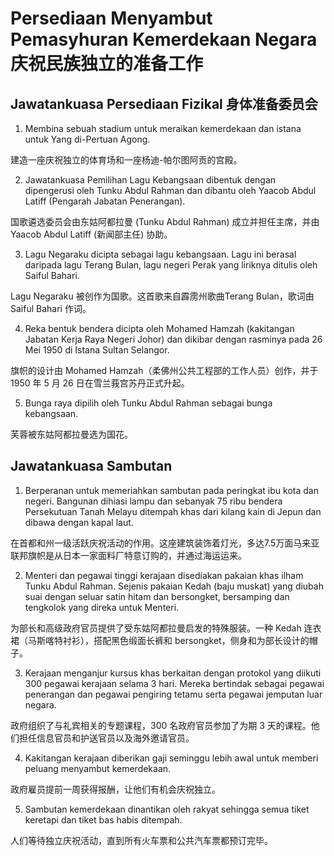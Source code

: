 # Persediaan Menyambut Pemasyhuran Kemerdekaan Negara 庆祝民族独立的准备工作
## Jawatankuasa Persediaan Fizikal 身体准备委员会
1. Membina sebuah stadium untuk meraikan kemerdekaan dan istana untuk Yang di-Pertuan Agong.

建造一座庆祝独立的体育场和一座杨迪-帕尔图阿贡的宫殿。

2. Jawatankuasa Pemilihan Lagu Kebangsaan dibentuk dengan dipengerusi oleh Tunku Abdul Rahman dan dibantu oleh Yaacob Abdul Latiff (Pengarah Jabatan Penerangan).

国歌遴选委员会由东姑阿都拉曼 (Tunku Abdul Rahman) 成立并担任主席，并由 Yaacob Abdul Latiff (新闻部主任) 协助。

3. Lagu Negaraku dicipta sebagai lagu kebangsaan. Lagu ini berasal daripada lagu Terang Bulan, lagu negeri Perak yang liriknya ditulis oleh Saiful Bahari.

Lagu Negaraku 被创作为国歌。这首歌来自霹雳州歌曲Terang Bulan，歌词由Saiful Bahari 作词。

4. Reka bentuk bendera dicipta oleh Mohamed Hamzah (kakitangan Jabatan Kerja Raya Negeri Johor) dan dikibar dengan rasminya pada 26 Mei 1950 di Istana Sultan Selangor.

旗帜的设计由 Mohamed Hamzah（柔佛州公共工程部的工作人员）创作，并于 1950 年 5 月 26 日在雪兰莪宫苏丹正式升起。

5. Bunga raya dipilih oleh Tunku Abdul Rahman sebagai bunga kebangsaan.

芙蓉被东姑阿都拉曼选为国花。

## Jawatankuasa Sambutan
1. Berperanan untuk memeriahkan sambutan pada peringkat ibu kota dan negeri. Bangunan dihiasi lampu dan sebanyak 75 ribu bendera Persekutuan Tanah Melayu ditempah khas dari kilang kain di Jepun dan dibawa dengan kapal laut.

在首都和州一级活跃庆祝活动的作用。这座建筑装饰着灯光，多达7.5万面马来亚联邦旗帜是从日本一家面料厂特意订购的，并通过海运运来。

2. Menteri dan pegawai tinggi kerajaan disediakan pakaian khas ilham Tunku Abdul Rahman. Sejenis pakaian Kedah (baju muskat) yang diubah suai dengan seluar satin hitam dan bersongket, bersamping dan tengkolok yang direka untuk Menteri.

为部长和高级政府官员提供了受东姑阿都拉曼启发的特殊服装。一种 Kedah 连衣裙（马斯喀特衬衫），搭配黑色缎面长裤和 bersongket，侧身和为部长设计的帽子。

3. Kerajaan menganjur kursus khas berkaitan dengan protokol yang diikuti 300 pegawai kerajaan selama 3 hari. Mereka bertindak sebagai pegawai penerangan dan pegawai pengiring tetamu serta pegawai jemputan luar negara.

政府组织了与礼宾相关的专题课程，300 名政府官员参加了为期 3 天的课程。他们担任信息官员和护送官员以及海外邀请官员。

4. Kakitangan kerajaan diberikan gaji seminggu lebih awal untuk memberi peluang menyambut kemerdekaan.

政府雇员提前一周获得报酬，让他们有机会庆祝独立。

5. Sambutan kemerdekaan dinantikan oleh rakyat sehingga semua tiket keretapi dan tiket bas habis ditempah.


人们等待独立庆祝活动，直到所有火车票和公共汽车票都预订完毕。